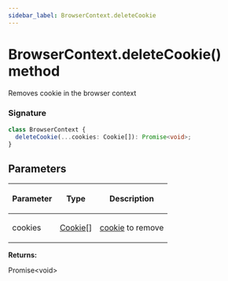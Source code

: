 ```yaml
---
sidebar_label: BrowserContext.deleteCookie
---
```


# BrowserContext.deleteCookie() method

Removes cookie in the browser context

### Signature

```typescript
class BrowserContext {
  deleteCookie(...cookies: Cookie[]): Promise<void>;
}
```

## Parameters

<table><thead><tr><th>

Parameter

</th><th>

Type

</th><th>

Description

</th></tr></thead>
<tbody><tr><td>

cookies

</td><td>

[Cookie](./puppeteer.cookie.md)\[\]

</td><td>

[cookie](./puppeteer.cookie.md) to remove

</td></tr>
</tbody></table>

**Returns:**

Promise&lt;void&gt;
